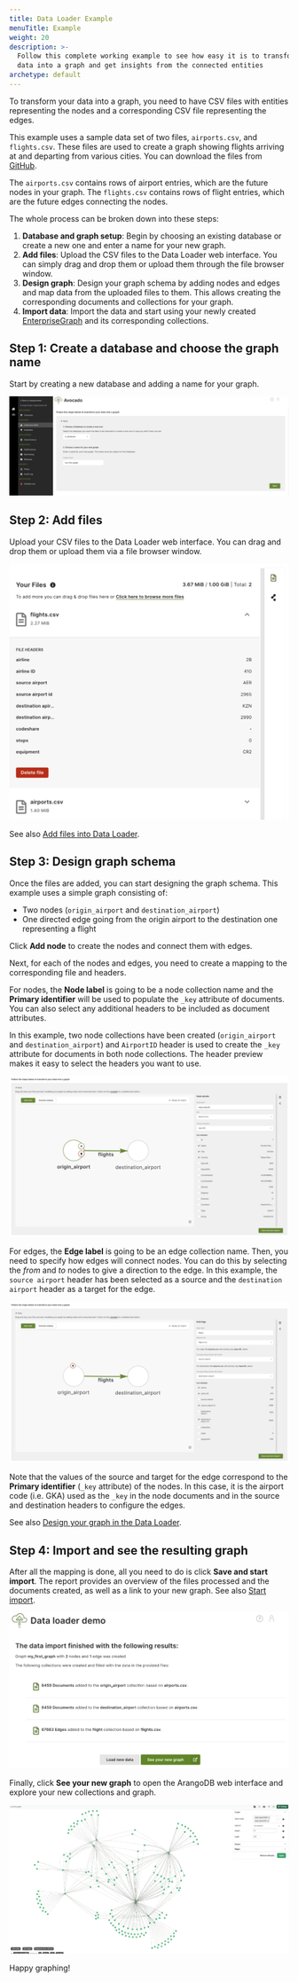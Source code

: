 ```yaml
---
title: Data Loader Example
menuTitle: Example
weight: 20
description: >-
  Follow this complete working example to see how easy it is to transform existing
  data into a graph and get insights from the connected entities 
archetype: default
---
```


To transform your data into a graph, you need to have CSV files with entities
representing the nodes and a corresponding CSV file representing the edges.

This example uses a sample data set of two files, `airports.csv`, and `flights.csv`.
These files are used to create a graph showing flights arriving at and departing
from various cities.
You can download the files from [GitHub](https://github.com/arangodb/example-datasets/tree/master/Data%20Loader).

The `airports.csv` contains rows of airport entries, which are the future nodes
in your graph. The `flights.csv` contains rows of flight entries, which are the
future edges connecting the nodes.

The whole process can be broken down into these steps:

1. **Database and graph setup**: Begin by choosing an existing database or
   create a new one and enter a name for your new graph.
2. **Add files**: Upload the CSV files to the Data Loader web interface. You can
   simply drag and drop them or upload them through the file browser window.
3. **Design graph**: Design your graph schema by adding nodes and edges and map
   data from the uploaded files to them. This allows creating the corresponding
   documents and collections for your graph.
4. **Import data**: Import the data and start using your newly created 
   [EnterpriseGraph](../../graphs/enterprisegraphs/_index.md) and its
   corresponding collections.

## Step 1: Create a database and choose the graph name

Start by creating a new database and adding a name for your graph.

![Data Loader Example Step 1](../../../images/arangograph-data-loader-example-choose-names.png)

## Step 2: Add files

Upload your CSV files to the Data Loader web interface. You can drag and drop
them or upload them via a file browser window.

![Data Loader Example Step 2](../../../images/arangograph-data-loader-example-add-files.png)

See also [Add files into Data Loader](../data-loader/add-files.md).

## Step 3: Design graph schema

Once the files are added, you can start designing the graph schema. This example
uses a simple graph consisting of:
- Two nodes (`origin_airport` and `destination_airport`)
- One directed edge going from the origin airport to the destination one
  representing a flight

Click **Add node** to create the nodes and connect them with edges.

Next, for each of the nodes and edges, you need to create a mapping to the
corresponding file and headers.

For nodes, the **Node label** is going to be a node collection name and the
**Primary identifier** will be used to populate the `_key` attribute of documents.
You can also select any additional headers to be included as document attributes.

In this example, two node collections have been created (`origin_airport` and
`destination_airport`) and `AirportID` header is used to create the `_key`
attribute for documents in both node collections. The header preview makes it
easy to select the headers you want to use.

![Data Loader Example Step 3 Nodes](../../../images/arangograph-data-loader-example-map-nodes.png)

For edges, the **Edge label** is going to be an edge collection name. Then, you
need to specify how edges will connect nodes. You can do this by selecting the
*from* and *to* nodes to give a direction to the edge.
In this example, the `source airport` header has been selected as a source and
the `destination airport` header as a target for the edge.

![Data Loader Example Step 3 Edges](../../../images/arangograph-data-loader-example-map-edges.png)

Note that the values of the source and target for the edge correspond to the
**Primary identifier** (`_key` attribute) of the nodes. In this case, it is the
airport code (i.e. GKA) used as the `_key` in the node documents and in the source
and destination headers to configure the edges.

See also [Design your graph in the Data Loader](../data-loader/design-graph.md). 

## Step 4: Import and see the resulting graph

After all the mapping is done, all you need to do is click
**Save and start import**. The report provides an overview of the files
processed and the documents created, as well as a link to your new graph.
See also [Start import](../data-loader/import.md).

![Data Loader Example Step 4 See your new graph](../../../images/arangograph-data-loader-example-data-import.png)

Finally, click **See your new graph** to open the ArangoDB web interface and
explore your new collections and graph.

![Data Loader Example Step 4 Resulting graph](../../../images/arangograph-data-loader-example-resulting-graph.png)

Happy graphing!